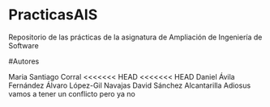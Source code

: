 ﻿# PracticasAIS

Repositorio de las prácticas de la asignatura de Ampliación de Ingeniería de Software

#Autores

Maria Santiago Corral
<<<<<<< HEAD
<<<<<<< HEAD
Daniel Ávila Fernández
Álvaro López-Gil Navajas
David Sánchez Alcantarilla
Adiosus vamos a tener un conflicto
pero ya no
